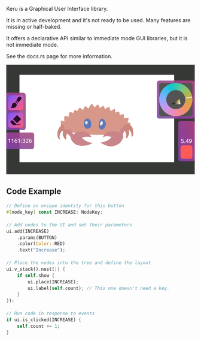 Keru is a Graphical User Interface library.

It is in active development and it's not ready to be used. Many features are missing or half-baked.

It offers a declarative API similar to immediate mode GUI libraries, but it is not immediate mode.

See the docs.rs page for more information.

![Screenshot of paint example](screenshots/paint.png)

## Code Example

```rust
// Define an unique identity for this button
#[node_key] const INCREASE: NodeKey;

// Add nodes to the UI and set their parameters
ui.add(INCREASE)
    .params(BUTTON)
    .color(Color::RED)
    .text("Increase");

// Place the nodes into the tree and define the layout
ui.v_stack().nest(|| {
    if self.show {
        ui.place(INCREASE);
        ui.label(self.count); // This one doesn't need a key.
    }
});

// Run code in response to events
if ui.is_clicked(INCREASE) {
    self.count += 1;
}
```